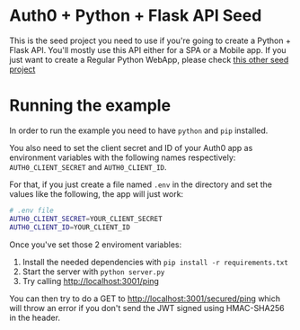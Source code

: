 # Auth0 + Python + Flask API Seed
This is the seed project you need to use if you're going to create a Python + Flask API. You'll mostly use this API either for a SPA or a Mobile app. If you just want to create a Regular Python WebApp, please check [this other seed project](https://github.com/auth0-samples/auth0-python-web-app/tree/master/00-Starter-Seed)

# Running the example
In order to run the example you need to have `python` and `pip` installed.

You also need to set the client secret and ID of your Auth0 app as environment variables with the following names respectively: `AUTH0_CLIENT_SECRET` and `AUTH0_CLIENT_ID`.

For that, if you just create a file named `.env` in the directory and set the values like the following, the app will just work:

```bash
# .env file
AUTH0_CLIENT_SECRET=YOUR_CLIENT_SECRET
AUTH0_CLIENT_ID=YOUR_CLIENT_ID
```

Once you've set those 2 enviroment variables:

1. Install the needed dependencies with `pip install -r requirements.txt`
2. Start the server with `python server.py`
3. Try calling [http://localhost:3001/ping](http://localhost:3001/ping)

You can then try to do a GET to [http://localhost:3001/secured/ping](http://localhost:3001/secured/ping) which will throw an error if you don't send the JWT signed using HMAC-SHA256 in the header.
